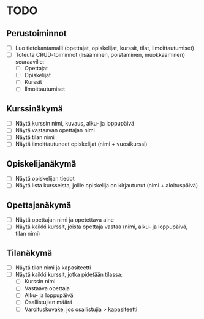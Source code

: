 # TODO

## Perustoiminnot
- [ ] Luo tietokantamalli (opettajat, opiskelijat, kurssit, tilat, ilmoittautumiset)
- [ ] Toteuta CRUD-toiminnot (lisääminen, poistaminen, muokkaaminen) seuraaville:
  - [ ] Opettajat
  - [ ] Opiskelijat
  - [ ] Kurssit
  - [ ] Ilmoittautumiset

## Kurssinäkymä
- [ ] Näytä kurssin nimi, kuvaus, alku- ja loppupäivä
- [ ] Näytä vastaavan opettajan nimi
- [ ] Näytä tilan nimi
- [ ] Näytä ilmoittautuneet opiskelijat (nimi + vuosikurssi)

## Opiskelijanäkymä
- [ ] Näytä opiskelijan tiedot
- [ ] Näytä lista kursseista, joille opiskelija on kirjautunut (nimi + aloituspäivä)

## Opettajanäkymä
- [ ] Näytä opettajan nimi ja opetettava aine
- [ ] Näytä kaikki kurssit, joista opettaja vastaa (nimi, alku- ja loppupäivä, tilan nimi)

## Tilanäkymä
- [ ] Näytä tilan nimi ja kapasiteetti
- [ ] Näytä kaikki kurssit, jotka pidetään tilassa:
  - [ ] Kurssin nimi
  - [ ] Vastaava opettaja
  - [ ] Alku- ja loppupäivä
  - [ ] Osallistujien määrä
  - [ ] Varoituskuvake, jos osallistujia > kapasiteetti